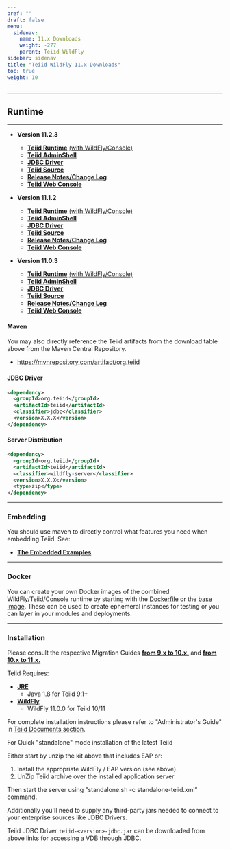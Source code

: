 ```yaml
---
bref: ""
draft: false
menu:
  sidenav:
    name: 11.x Downloads
    weight: -277
    parent: Teiid WildFly
sidebar: sidenav
title: "Teiid WildFly 11.x Downloads"
toc: true
weight: 10
---
```


---

## Runtime

---

- **Version 11.2.3**
  - [**Teiid Runtime**](https://oss.sonatype.org/service/local/repositories/releases/content/org/teiid/teiid/11.2.3/teiid-11.2.3-wildfly-dist.zip) [(with WildFly/Console)](https://oss.sonatype.org/service/local/repositories/releases/content/org/teiid/teiid/11.2.3/teiid-11.2.3-wildfly-server.zip)
  - [**Teiid AdminShell**](https://oss.sonatype.org/service/local/repositories/releases/content/org/teiid/teiid/11.2.3/teiid-11.2.3-adminshell-dist.zip)
  - [**JDBC Driver**](https://oss.sonatype.org/service/local/repositories/releases/content/org/teiid/teiid/11.2.3/teiid-11.2.3-jdbc.jar)
  - [**Teiid Source**](https://oss.sonatype.org/service/local/repositories/releases/content/org/teiid/teiid/11.2.3/teiid-11.2.3-src.zip)
  - [**Release Notes/Change Log**](http://docs.jboss.org/teiid/11.2.0/teiid-releasenotes.html)
  - [**Teiid Web Console**](https://repository.jboss.org/nexus/content/repositories/thirdparty-releases/org/teiid/hal/dist/3.1.0/dist-3.1.0-overlay.zip)

- **Version 11.1.2**
  - [**Teiid Runtime**](https://oss.sonatype.org/service/local/repositories/releases/content/org/teiid/teiid/11.1.2/teiid-11.1.2-wildfly-dist.zip) [(with WildFly/Console)](https://oss.sonatype.org/service/local/repositories/releases/content/org/teiid/teiid/11.1.2/teiid-11.1.2-wildfly-server.zip)
  - [**Teiid AdminShell**](https://oss.sonatype.org/service/local/repositories/releases/content/org/teiid/teiid/11.1.2/teiid-11.1.2-adminshell-dist.zip)
  - [**JDBC Driver**](https://oss.sonatype.org/service/local/repositories/releases/content/org/teiid/teiid/11.1.2/teiid-11.1.2-jdbc.jar)
  - [**Teiid Source**](https://oss.sonatype.org/service/local/repositories/releases/content/org/teiid/teiid/11.1.2/teiid-11.1.2-src.zip)
  - [**Release Notes/Change Log**](http://docs.jboss.org/teiid/11.1.0/teiid-releasenotes.html)
  - [**Teiid Web Console**](https://repository.jboss.org/nexus/content/repositories/thirdparty-releases/org/teiid/hal/dist/3.1.0/dist-3.1.0-overlay.zip)

- **Version 11.0.3**
  - [**Teiid Runtime**](https://oss.sonatype.org/service/local/repositories/releases/content/org/teiid/teiid/11.0.3/teiid-11.0.3-wildfly-dist.zip) [(with WildFly/Console)](https://oss.sonatype.org/service/local/repositories/releases/content/org/teiid/teiid/11.0.3/teiid-11.0.3-wildfly-server.zip)
  - [**Teiid AdminShell**](https://oss.sonatype.org/service/local/repositories/releases/content/org/teiid/teiid/11.0.3/teiid-11.0.3-adminshell-dist.zip)
  - [**JDBC Driver**](https://oss.sonatype.org/service/local/repositories/releases/content/org/teiid/teiid/11.0.3/teiid-11.0.3-jdbc.jar)
  - [**Teiid Source**](https://oss.sonatype.org/service/local/repositories/releases/content/org/teiid/teiid/11.0.3/teiid-11.0.3-src.zip)
  - [**Release Notes/Change Log**](http://docs.jboss.org/teiid/11.0.0/teiid-releasenotes.html)
  - [**Teiid Web Console**](https://repository.jboss.org/nexus/service/local/repositories/releases/content/org/jboss/teiid/hal/dist/3.0.1/dist-3.0.1-overlay.zip)


#### Maven

You may also directly reference the Teiid artifacts from the download table above from the Maven Central Repository.

- https://mvnrepository.com/artifact/org.teiid

#### JDBC Driver

```xml
<dependency>
  <groupId>org.teiid</groupId>
  <artifactId>teiid</artifactId>
  <classifier>jdbc</classifier>
  <version>X.X.X</version>
</dependency>
```

#### Server Distribution

```xml
<dependency>
  <groupId>org.teiid</groupId>
  <artifactId>teiid</artifactId>
  <classifier>wildfly-server</classifier>
  <version>X.X.X</version>
  <type>zip</type>
</dependency>
```
---

### Embedding

You should use maven to directly control what features you need when embedding Teiid. See:  

- [**The Embedded Examples**](https://github.com/teiid/teiid-embedded-examples/blob/teiid-10.x/README.md)

---

### Docker

You can create your own Docker images of the combined WildFly/Teiid/Console runtime by starting with the [Dockerfile](https://github.com/jboss-dockerfiles/teiid/blob/master/Dockerfile) or the [base image](https://hub.docker.com/r/jboss/teiid/). These can be used to create ephemeral instances for testing or you can layer in your modules and deployments.

---

### Installation

Please consult the respective Migration Guides [**from 9.x to 10.x.**](http://teiid.github.io/teiid-documents/master/content/admin/Migration_Guide_From_Teiid_9.x.html) and [**from 10.x to 11.x.**](http://teiid.github.io/teiid-documents/master/content/admin/Migration_Guide_From_Teiid_10.x.html)

Teiid Requires:

- [**JRE**](http://www.java.com/en/download/manual.jsp)
  - Java 1.8 for Teiid 9.1+
- [**WildFly**](http://wildfly.org/downloads/)
  - WildFly 11.0.0 for Teiid 10/11

For complete installation instructions please refer to "Administrator's Guide" in [Teiid Documents section](../docs/index.html).

For Quick "standalone" mode installation of the latest Teiid

Either start by unzip the kit above that includes EAP or:

1.  Install the appropriate WildFly / EAP version (see above).
2.  UnZip Teiid archive over the installed application server

Then start the server using "standalone.sh -c standalone-teiid.xml" command.

Additionally you'll need to supply any third-party jars needed to connect to your enterprise sources like JDBC Drivers.

Teiid JDBC Driver  `teiid-<version>-jdbc.jar`  can be downloaded from above links for accessing a VDB through JDBC.
